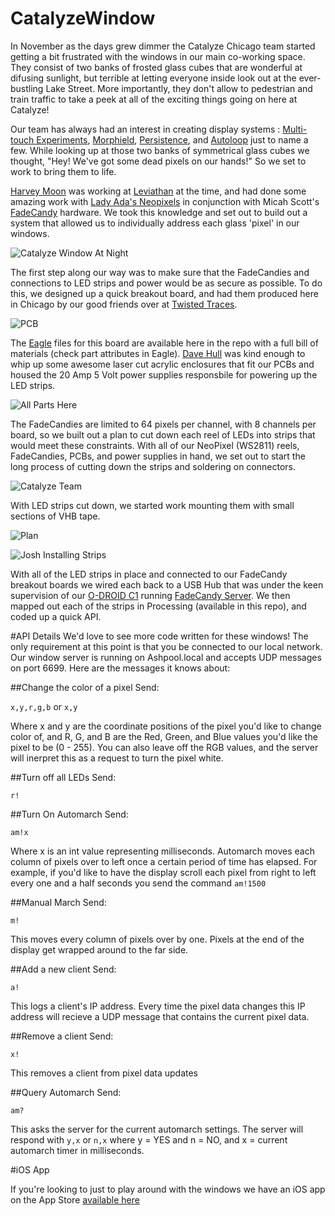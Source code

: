 # CatalyzeWindow
In November as the days grew dimmer the Catalyze Chicago team started getting a bit frustrated with the windows in our main co-working space. They consist of two banks of frosted glass cubes that are wonderful at difusing sunlight, but terrible at letting everyone inside look out at the ever-bustling Lake Street. More importantly, they don't allow to pedestrian and train traffic to take a peek at all of the exciting things going on here at Catalyze!

Our team has always had an interest in creating display systems : [Multi-touch Experiments](https://vimeo.com/55191841), [Morphield](https://vimeo.com/46346609), [Persistence](https://www.youtube.com/watch?v=IeoKp3sgJsY), and [Autoloop](https://www.youtube.com/watch?v=6lb1NyAhTYM) just to name a few. While looking up at those two banks of symmetrical glass cubes we thought, "Hey! We've got some dead pixels on our hands!" So we set to work to bring them to life.

[Harvey Moon](http://unanything.com) was working at [Leviathan](http://www.lvthn.com) at the time, and had done some amazing work with [Lady Ada's Neopixels](https://learn.adafruit.com/adafruit-neopixel-uberguide/overview) in conjunction with Micah Scott's [FadeCandy](https://github.com/scanlime/fadecandy) hardware. We took this knowledge and set out to build out a system that allowed us to individually address each glass 'pixel' in our windows.


![Catalyze Window At Night](http://joshbillions.org/catalyze/images/led_wall/IMG_7276.JPG "Catalyze Window At Night")


The first step along our way was to make sure that the FadeCandies and connections to LED strips and power would be as secure as possible. To do this, we designed up a quick breakout board, and had them produced here in Chicago by our good friends over at [Twisted Traces](https://www.twistedtraces.com). 

![PCB](http://joshbillions.org/catalyze/images/led_wall/IMG_1120.JPG "CatalyzeWindow PCB")

The [Eagle](http://www.cadsoftusa.com) files for this board are available here in the repo with a full bill of materials (check part attributes in Eagle). [Dave Hull](http://davidhulldesign.com) was kind enough to whip up some awesome laser cut acrylic enclosures that fit our PCBs and housed the 20 Amp 5 Volt power supplies responsbile for powering up the LED strips.

![All Parts Here](http://joshbillions.org/catalyze/images/led_wall/IMG_7209.JPG "All Parts Waiting For Glory")

The FadeCandies are limited to 64 pixels per channel, with 8 channels per board, so we built out a plan to cut down each reel of LEDs into strips that would meet these constraints. With all of our NeoPixel (WS2811) reels, FadeCandies, PCBs, and power supplies in hand, we set out to start the long process of cutting down the strips and soldering on connectors.

![Catalyze Team](http://joshbillions.org/catalyze/images/led_wall/IMG_7211.JPG "Dave, Harvey, and Josh on the Assembly Line")

With LED strips cut down, we started work mounting them with small sections of VHB tape.

![Plan](http://joshbillions.org/catalyze/images/led_wall/IMG_6957.jpg "Window Plan")

![Josh Installing Strips](http://joshbillions.org/catalyze/images/led_wall/IMG_7225.JPG "Josh Installing LED Strips")

With all of the LED strips in place and connected to our FadeCandy breakout boards we wired each back to a USB Hub that was under the keen supervision of our [O-DROID C1](http://www.hardkernel.com/main/products/prdt_info.php?g_code=G141578608433) running [FadeCandy Server](https://github.com/scanlime/fadecandy/tree/master/server). We then mapped out each of the strips in Processing (available in this repo), and coded up a quick API.

#API Details
We'd love to see more code written for these windows! The only requirement at this point is that you be connected to our local network. Our window server is running on Ashpool.local and accepts UDP messages on port 6699. Here are the messages it knows about:

##Change the color of a pixel
Send:

`x,y,r,g,b` or `x,y`

Where x and y are the coordinate positions of the pixel you'd like to change color of, and R, G, and B are the Red, Green, and Blue values you'd like the pixel to be (0 - 255). You can also leave off the RGB values, and the server will inerpret this as a request to turn the pixel white.

##Turn off all LEDs
Send:

`r!`

##Turn On Automarch
Send:

`am!x`

Where x is an int value representing milliseconds. Automarch moves each column of pixels over to left once a certain period of time has elapsed. For example, if you'd like to have the display scroll each pixel from right to left every one and a half seconds you send the command `am!1500`

##Manual March
Send:

`m!`

This moves every column of pixels over by one. Pixels at the end of the display get wrapped around to the far side.

##Add a new client
Send:

`a!`

This logs a client's IP address. Every time the pixel data changes this IP address will recieve a UDP message that contains the current pixel data.

##Remove a client
Send:

`x!`

This removes a client from pixel data updates

##Query Automarch
Send:

`am?`

This asks the server for the current automarch settings. The server will respond with `y,x` or `n,x` where y = YES and n = NO, and x = current automarch timer in milliseconds.

#iOS App

If you're looking to just to play around with the windows we have an iOS app on the App Store [available here](https://itunes.apple.com/us/app/catalyze-glass/id951379952?mt=8)







